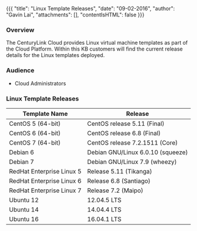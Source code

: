 {{{
  "title": "Linux Template Releases",
  "date": "09-02-2016",
  "author": "Gavin Lai",
  "attachments": [],
  "contentIsHTML": false
}}}

### Overview
The CenturyLink Cloud provides Linux virtual machine templates as part of the Cloud Platform. Within this KB customers will find the current release details for the Linux templates deployed.

### Audience
* Cloud Administrators

### Linux Template Releases

**Template Name**|**Release**
-----------------|-----------
CentOS 5 (64-bit)|CentOS release 5.11 (Final)
CentOS 6 (64-bit)|CentOS release 6.8 (Final)
CentOS 7 (64-bit)|CentOS release 7.2.1511 (Core)
Debian 6|Debian GNU/Linux 6.0.10 (squeeze)
Debian 7|Debian GNU/Linux 7.9 (wheezy)
RedHat Enterprise Linux 5|Release 5.11 (Tikanga)
RedHat Enterprise Linux 6|Release 6.8 (Santiago)
RedHat Enterprise Linux 7|Release 7.2 (Maipo)
Ubuntu 12|12.04.5 LTS
Ubuntu 14|14.04.4 LTS
Ubuntu 16|16.04.1 LTS
